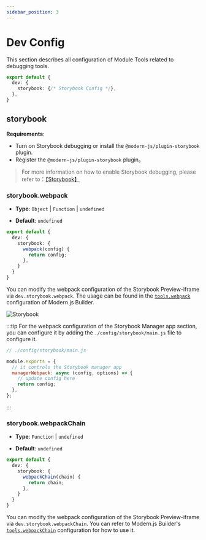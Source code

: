 ```yaml
---
sidebar_position: 3
---
```


# Dev Config

This section describes all configuration of Module Tools related to debugging tools.

``` ts
export default {
  dev: {
    storybook: {/* Storybook Config */},
  },
}
```

## storybook

**Requirements**:

- Turn on Storybook debugging or install the `@modern-js/plugin-storybook` plugin.
- Register the `@modern-js/plugin-storybook` plugin。

> For more information on how to enable Storybook debugging, please refer to：[【Storybook】](guide/basic/use-micro-generator#storybook)



### storybook.webpack

- **Type**: `Object` | `Function` | `undefined`

- **Default**: `undefined`

``` ts
export default {
  dev: {
    storybook: {
      webpack(config) {
        return config;
      },
    }
  }
}
```

You can modify the webpack configuration of the Storybook Preview-iframe via `dev.storybook.webpack`. The usage can be found in the [`tools.webpack`](https://modernjs.dev/builder/api/config-tools.html#tools.webpack) configuration of Modern.js Builder.

![Storybook](https://storybook.js.org/71522ac365feaf3338d7c242e53378f6/manager-preview.png)

:::tip
For the webpack configuration of the Storybook Manager app section, you can configure it by adding the `./config/storybook/main.js` file to configure it.

``` js
// ./config/storybook/main.js

module.exports = {
  // it controls the Storybook manager app
  managerWebpack: async (config, options) => {
    // update config here
    return config;
  },
};
```
:::

### storybook.webpackChain

- **Type**: `Function` | `undefined`

- **Default**: `undefined`

``` ts
export default {
  dev: {
    storybook: {
      webpackChain(chain) {
        return chain;
      },
    }
  }
}
```

You can modify the webpack configuration of the Storybook Preview-iframe via `dev.storybook.webpackChain`. You can refer to Modern.js Builder's [`tools.webpackChain`](https://modernjs.dev/builder/api/config-tools.html#tools.webpackchain) configuration for how to use it.

